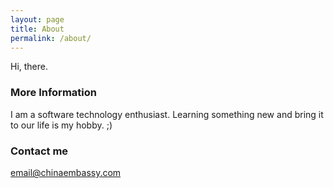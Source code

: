 ```yaml
---
layout: page
title: About
permalink: /about/
---
```


Hi, there.

### More Information

I am a software technology enthusiast. Learning something new and bring it to our life is my hobby. ;)

### Contact me

[email@chinaembassy.com](mailto:ashleeeeeeyang@hotmail.com)